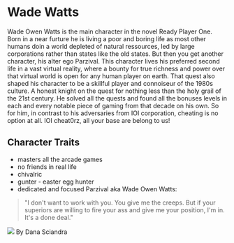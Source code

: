 # Wade Watts

Wade Owen Watts is the main character in the novel Ready Player One. Born in a near furture he is living a poor and boring life as most other humans doin a world depleted of natural ressources, led by large corporations rather than states like the old states. 
But then you get another character, his alter ego Parzival. This character lives his preferred second life in a vast virtual reality, where a bounty for true richness and power over that virtual world is open for any human player on earth.
 That quest also shaped his character to be a skillful player and connoiseur of the 1980s culture. A honest knight on the quest for nothing less than the holy grail of the 21st century. He solved all the quests and found all the bonuses levels in each and every notable piece of gaming from that decade on his own. 
So for him, in contrast to his adversaries from IOI corporation, cheating is no option at all. IOI cheat0rz, all your base are belong to us!

## Character Traits
* masters all the arcade games
* no friends in real life
* chivalric
* gunter - easter egg hunter
* dedicated and focused
Parzival aka Wade Owen Watts:
> "I don't want to work with you. You give me the creeps. But if your superiors 
> are willing to fire your ass and give me your position, I'm in. It's a done deal."

<img src="https://i2.wp.com/stimulatedboredom.com/wp-content/uploads/2012/01/RPO-hideout_mudron_sm.jpg"/>
By Dana Sciandra
